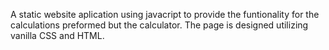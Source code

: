  A static website aplication using javacript to provide the funtionality for the calculations preformed but the calculator. The page is designed utilizing vanilla CSS and HTML.
